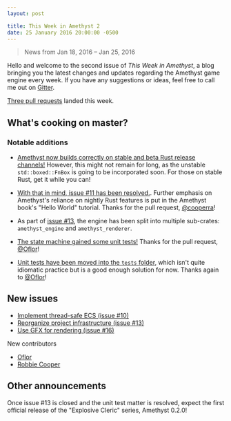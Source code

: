 ```yaml
---
layout: post

title: This Week in Amethyst 2
date: 25 January 2016 20:00:00 -0500
---
```


> News from Jan 18, 2016 – Jan 25, 2016

Hello and welcome to the second issue of *This Week in Amethyst*, a blog
bringing you the latest changes and updates regarding the Amethyst game engine
every week. If you have any suggestions or ideas, feel free to call me out on
[Gitter][gc].

[gc]: https://gitter.im/ebkalderon/amethyst

[Three pull requests][ep] landed this week.

[ep]: https://github.com/ebkalderon/amethyst/pulls?q=is:pr+closed:2016-01-18..2016-01-25

## What's cooking on master?

### Notable additions

* [Amethyst now builds correctly on stable and beta Rust release channels!][e3]
  However, this might not remain for long, as the unstable `std::boxed::FnBox`
  is going to be incorporated soon. For those on stable Rust, get it while you
  can!

[e3]: https://github.com/ebkalderon/amethyst/issues/3#issuecomment-173722266

* [With that in mind, issue #11 has been resolved.][e11]. Further emphasis on
  Amethyst's reliance on nightly Rust features is put in the Amethyst book's
  "Hello World" tutorial. Thanks for the pull request, [@cooperra][co]!

[e11]: https://github.com/ebkalderon/amethyst/issues/11
[co]: https://github.com/cooperra

* As part of [issue #13][e13], the engine has been split into multiple
  sub-crates: `amethyst_engine` and `amethyst_renderer`.

[e13]: https://github.com/ebkalderon/amethyst/issues/13

* [The state machine gained some unit tests!][st] Thanks for the pull request,
  [@Oflor][of]!

[st]: https://github.com/ebkalderon/amethyst/blob/master/tests/state.rs
[of]: https://github.com/Oflor

* [Unit tests have been moved into the `tests` folder][ut], which isn't quite
  idiomatic practice but is a good enough solution for now. Thanks again to
  [@Oflor][of]!

[ut]: https://github.com/ebkalderon/amethyst/tree/master/tests

## New issues

* [Implement thread-safe ECS (issue #10)][e10]
* [Reorganize project infrastructure (issue #13)][e13]
* [Use GFX for rendering (issue #16)][e16]

[e10]: https://github.com/ebkalderon/amethyst/issues/11
[e16]: https://github.com/ebkalderon/amethyst/issues/16

New contributors

* [Oflor][of]
* [Robbie Cooper][co]

## Other announcements

Once issue #13 is closed and the unit test matter is resolved, expect the first
official release of the "Explosive Cleric" series, Amethyst 0.2.0!
